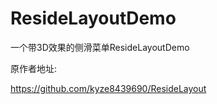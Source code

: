 # ResideLayoutDemo
一个带3D效果的侧滑菜单ResideLayoutDemo

原作者地址:

https://github.com/kyze8439690/ResideLayout


